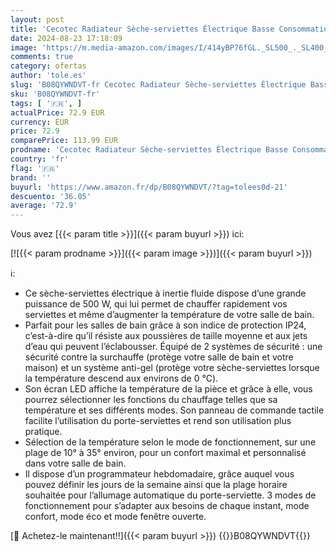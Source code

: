 ```yaml
---
layout: post
title: 'Cecotec Radiateur Sèche-serviettes Électrique Basse Consommation ReadyWarm 9100 Smart Towel Noir 500 W  Affichage LED  Commande Tactile  Minuterie  3 Modes de Fonctionnement  2 Systèmes de Sécurité'
date: 2024-08-23 17:18:09
image: 'https://m.media-amazon.com/images/I/414yBP76fGL._SL500_._SL400_.jpg'
comments: true
category: ofertas
author: 'tole.es'
slug: 'B08QYWNDVT-fr Cecotec Radiateur Sèche-serviettes Électrique Basse...'
sku: 'B08QYWNDVT-fr'
tags: [ '🇫🇷', ]
actualPrice: 72.9 EUR
currency: EUR
price: 72.9
comparePrice: 113.99 EUR
prodname: 'Cecotec Radiateur Sèche-serviettes Électrique Basse Consommation ReadyWarm 9100 Smart Towel Noir 500 W  Affichage LED  Commande Tactile  Minuterie  3 Modes de Fonctionnement  2 Systèmes de Sécurité'
country: 'fr'
flag: '🇫🇷'
brand: ''
buyurl: 'https://www.amazon.fr/dp/B08QYWNDVT/?tag=tolees0d-21'
descuento: '36.05'
average: '72.9'
---
```


Vous avez [{{< param title >}}]({{< param buyurl >}}) ici:

[![{{< param prodname >}}]({{< param image >}})]({{< param buyurl >}})

ℹ️:

- Ce sèche-serviettes électrique à inertie fluide dispose d’une grande puissance de 500 W, qui lui permet de chauffer rapidement vos serviettes et même d’augmenter la température de votre salle de bain.
- Parfait pour les salles de bain grâce à son indice de protection IP24, c’est-à-dire qu’il résiste aux poussières de taille moyenne et aux jets d’eau qui peuvent l’éclabousser. Équipé de 2 systèmes de sécurité : une sécurité contre la surchauffe (protège votre salle de bain et votre maison) et un système anti-gel (protège votre sèche-serviettes lorsque la température descend aux environs de 0 ℃).
- Son écran LED affiche la température de la pièce et grâce à elle, vous pourrez sélectionner les fonctions du chauffage telles que sa température et ses différents modes. Son panneau de commande tactile facilite l’utilisation du porte-serviettes et rend son utilisation plus pratique.
- Sélection de la température selon le mode de fonctionnement, sur une plage de 10° à 35° environ, pour un confort maximal et personnalisé dans votre salle de bain.
- Il dispose d’un programmateur hebdomadaire, grâce auquel vous pouvez définir les jours de la semaine ainsi que la plage horaire souhaitée pour l’allumage automatique du porte-serviette. 3 modes de fonctionnement pour s’adapter aux besoins de chaque instant, mode confort, mode éco et mode fenêtre ouverte.

[🛒 Achetez-le maintenant!!]({{< param buyurl >}})
{{<world>}}B08QYWNDVT{{</world>}}
